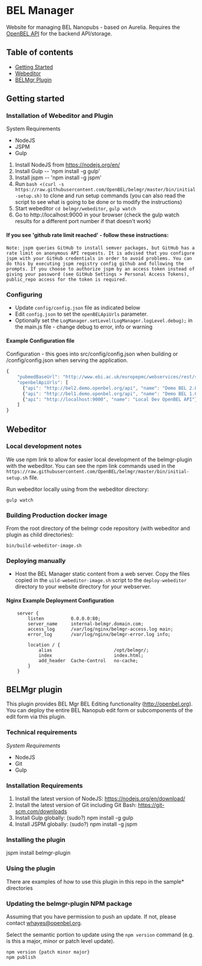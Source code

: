 # BEL Manager

Website for managing BEL Nanopubs - based on Aurelia.  Requires the [OpenBEL API][OpenBEL API] for the backend API/storage.

## Table of contents

* [Getting Started](#getting_started)
* [Webeditor](#webeditor)
* [BELMgr Plugin](#belmgr-plugin)

## <a name="getting_started">Getting started</a>

### Installation of Webeditor and Plugin

System Requirements
- NodeJS
- JSPM
- Gulp

1. Install NodeJS from https://nodejs.org/en/
1. Install Gulp -- 'npm install -g gulp'
1. Install jspm -- 'npm install -g jspm'
1. Run `bash <(curl -s https://raw.githubusercontent.com/OpenBEL/belmgr/master/bin/initial-setup.sh)` to clone and run setup commands (you can also read the script to see what is going to be done or to modify the instructions)
1. Start webeditor `cd belmgr/webeditor`, `gulp watch`
1. Go to http://localhost:9000 in your browser (check the gulp watch results for a different port number if that doesn't work)

#### If you see 'github rate limit reached' - follow these instructions:
    Note: jspm queries GitHub to install semver packages, but GitHub has a rate limit on anonymous API requests. It is advised that you configure jspm with your GitHub credentials in order to avoid problems. You can do this by executing jspm registry config github and following the prompts. If you choose to authorize jspm by an access token instead of giving your password (see GitHub Settings > Personal Access Tokens), public_repo access for the token is required.

### Configuring

- Update ``config/config.json`` file as indicated below
- Edit ``config.json`` to set the ``openBELApiUrls`` parameter.
- Optionally set the ``LogManager.setLevel(LogManager.logLevel.debug);`` in the main.js file - change debug to error, info or warning

#### Example Configuration file

Configuration - this goes into src/config/config.json when building or /config/config.json when serving the application.

```javascript
{
    "pubmedBaseUrl": "http://www.ebi.ac.uk/europepmc/webservices/rest/search",
    "openbelApiUrls": [
      {"api": "http://bel2.demo.openbel.org/api", "name": "Demo BEL 2.0 API"},
      {"api": "http://bel1.demo.openbel.org/api", "name": "Demo BEL 1.0 API"},
      {"api": "http://localhost:9000", "name": "Local Dev OpenBEL API"}
    ]
}
```

## <a name="webeditor">Webeditor</a>

### Local development notes
We use npm link to allow for easier local development of the belmgr-plugin with the webeditor. You can see the npm link commands used in the `https://raw.githubusercontent.com/OpenBEL/belmgr/master/bin/initial-setup.sh` file.

Run webeditor locally using from the webeditor directory:

    gulp watch


### Building Production docker image
From the root directory of the belmgr code repository (with webeditor and plugin as child directories):

    bin/build-webeditor-image.sh

### Deploying manually

- Host the BEL Manager static content from a web server.  Copy the files copied in the `uild-webeditor-image.sh` script to the `deploy-webeditor` directory to your website directory for your webserver.

#### Nginx Example Deployment Configuration

```
    server {
        listen          0.0.0.0:80;
        server_name     internal-belmgr.domain.com;
        access_log      /var/log/nginx/belmgr-access.log main;
        error_log       /var/log/nginx/belmgr-error.log info;

        location / {
            alias                       /opt/belmgr/;
            index                       index.html;
            add_header  Cache-Control   no-cache;
        }
    }
```

## <a name="belmgr-plugin">BELMgr plugin</a>

This plugin provides BEL Mgr BEL Editing functionality (http://openbel.org).
You can deploy the entire BEL Nanopub edit form or subcomponents of the edit
form via this plugin.

### Technical requirements

*System Requirements*

- NodeJS
- Git
- Gulp

### Installation Requirements

1. Install the latest version of NodeJS: https://nodejs.org/en/download/
1. Install the latest version of Git including Git Bash: https://git-scm.com/downloads
1. Install Gulp globally: (sudo?) npm install -g gulp
1. Install JSPM globally: (sudo?) npm install -g jspm

### Installing the plugin

jspm install belmgr-plugin

### Using the plugin

There are examples of how to use this plugin in this repo in the sample* directories

### Updating the belmgr-plugin NPM package

Assuming that you have permission to push an update.  If not, please contact whayes@openbel.org.

Select the semantic portion to update using the `npm version` command (e.g. is this a major, minor or patch level update).

    npm version {patch minor major}
    npm publish


[OpenBEL API]:      https://github.com/OpenBEL/openbel-api
[OpenBEL API Docs]: http://next.belframework.org/
[Demo OpenBEL API]: http://next.belframework.org/api

